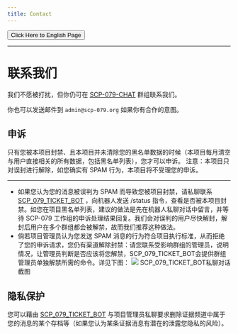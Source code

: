 ```yaml
---
title: Contact
---
```


<link rel="stylesheet" href="/css/chinese.css">
<button onmouseover="PlaySound('totop1')" onmouseout="StopSound('totop1')" onclick="window.location.href = '/contact/';" class="en">Click Here to English Page</button>

---

# 联系我们

我们不愿被打扰，但你仍可在 [SCP-079-CHAT](https://t.me/SCP_079_CHAT) 群组联系我们。

你也可以发送邮件到 `admin@scp-079.org` 如果你有合作的意图。

## 申诉

只有您被本项目封禁、且本项目并未清除您的黑名单数据的时候（本项目每月清空与用户直接相关的所有数据，包括黑名单列表），您才可以申诉。
注意：本项目只对误封进行解除，如您确实有 SPAM 行为，本项目将不受理您的申诉。

---
- 如果您认为您的消息被误判为 SPAM 而导致您被项目封禁，请私聊联系 [SCP_079_TICKET_BOT](https://t.me/SCP_079_TICKET_BOT) ，向机器人发送 /status 指令，查看是否被本项目封禁。如您在项目黑名单列表，建议的做法是先在机器人私聊对话中留言，并等待 SCP-079 工作组的申诉处理结果回复。我们会对误判的用户尽快解封，解封后用户在多个群组都会被解禁，故而我们推荐这种做法。
- 倘若项目管理员认为您发送 SPAM 消息的行为符合项目执行标准，从而拒绝了您的申诉请求，您仍有渠道解除封禁：请您联系受影响群组的管理员，说明情况，让管理员判断是否应该将您解禁，SCP_079_TICKET_BOT会提供群组管理员单独解禁所需的命令。详见下图：
![](/images/ticket-appeal.png)
SCP_079_TICKET_BOT私聊对话截图

## 隐私保护
您可以藉由 [SCP_079_TICKET_BOT](https://t.me/SCP_079_TICKET_BOT) 与项目管理员私聊要求删除证据频道中属于您的消息的某个存档等（如果您认为某条证据消息有潜在的泄露您隐私的风险）。

<audio src="/audio/page/contact.ogg" autoplay></audio>
